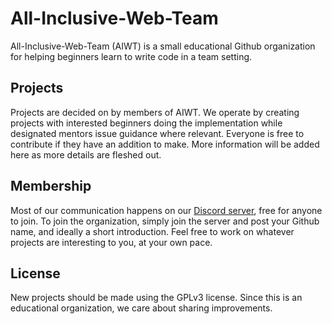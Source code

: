 # All-Inclusive-Web-Team

All-Inclusive-Web-Team (AIWT) is a small educational Github organization for helping beginners learn to write code in a team setting.

## Projects

Projects are decided on by members of AIWT.
We operate by creating projects with interested beginners doing the implementation while designated mentors issue guidance where relevant.
Everyone is free to contribute if they have an addition to make.
More information will be added here as more details are fleshed out.

## Membership

Most of our communication happens on our [Discord server](https://discord.gg/UCTtejvK), free for anyone to join.
To join the organization, simply join the server and post your Github name, and ideally a short introduction.
Feel free to work on whatever projects are interesting to you, at your own pace.

## License

New projects should be made using the GPLv3 license.
Since this is an educational organization, we care about sharing improvements.
